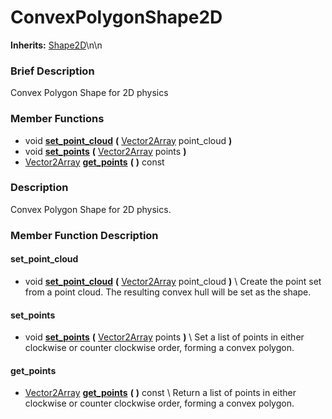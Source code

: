 #  ConvexPolygonShape2D  
**Inherits:** [Shape2D](class_shape2d)\\n\\n
###  Brief Description  
Convex Polygon Shape for 2D physics

###  Member Functions 
  * void  **[set_point_cloud](#set_point_cloud)**  **(** [Vector2Array](class_vector2array) point_cloud  **)**
  * void  **[set_points](#set_points)**  **(** [Vector2Array](class_vector2array) points  **)**
  * [Vector2Array](class_vector2array)  **[get_points](#get_points)**  **(** **)** const

###  Description  
Convex Polygon Shape for 2D physics.

###  Member Function Description  

#### <a name="set_point_cloud">set_point_cloud</a>
  * void  **[set_point_cloud](#set_point_cloud)**  **(** [Vector2Array](class_vector2array) point_cloud  **)**
\\
Create the point set from a point cloud. The resulting convex hull will be set as the shape.

#### <a name="set_points">set_points</a>
  * void  **[set_points](#set_points)**  **(** [Vector2Array](class_vector2array) points  **)**
\\
Set a list of points in either clockwise or counter clockwise order, forming a convex polygon.

#### <a name="get_points">get_points</a>
  * [Vector2Array](class_vector2array)  **[get_points](#get_points)**  **(** **)** const
\\
Return a list of points in either clockwise or counter clockwise order, forming a convex polygon.
